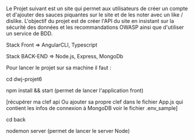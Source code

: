 Le Projet suivant est un site qui permet aux utilisateurs de créer un compte et d'ajouter des sauces piquantes sur le site et de les noter avec un like / dislike.
L'objectif du projet est de créer l'API du site en insistant sur la sécurité des données et les recommandations OWASP ainsi que d'utiliser un service de BDD.

Stack Front => AngularCLI, Typescript

Stack BACK-END => Node.js, Express, MongoDb 


Pour lancer le projet sur sa machine il faut  :

cd dwj-projet6 

npm install && start (permet de lancer l'application front)

[récupérer ma clef api  Ou ajouter sa propre clef dans le fichier App.js qui contient les infos de connexion à MongoDB voir le fichier .env_sample]

cd back 

nodemon server (permet de lancer le server Node)


